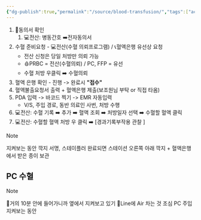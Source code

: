 ```yaml
---
{"dg-publish":true,"permalink":"/source/blood-transfusion/","tags":["acting","source"],"created":"2025-09-14T11:27:14.000+09:00","updated":"2025-09-30T15:53:08.823+09:00"}
---
```


1. 📝동의서 확인
	1. 💻전산: 병동간호 ➡️전자동의서 
2. 수혈 준비요청 - 💻전산(수혈 의뢰프로그램) / 📞혈액은행 유선상 요청 
	- 전산 신청은 당일 처방만 의뢰 가능
	- 🩸PRBC = 전산(수혈의뢰) / PC, FFP = 유선
	- 수혈 처방 우클릭 ➡️ 수혈의뢰 
3. 혈액 은행 확인 - 진행 -> 완료시 **"접수"**
4. 혈액불출요청서 출력  + 혈액은행 제출(보조원님 부탁 or 직접 타옴)
5. PDA 입력 -> 바코드 찍기 -> EMR 자동입력
	- V/S, 주입 경로, 동반 의료인 사번, 처방 수행 
6. 💻전산: 수혈 기록 ➡️ 추가 ➡️ 혈액 조회 ➡️ 처방일자 선택 ➡️ 수혈할 혈액 클릭 
7. 💻전산: 수혈할 혈액 처방 우 클릭 ➡️ [경과기록부작용 관찰 ]
>[!NOTE]
> 지켜보는 동안 깍지 서명, 스테이플러
> 완료되면 스테이션 오른쪽 아래 깍지 + 혈액은행에서 받은 종이 보관


## PC 수혈
>[!NOTE]
> 🚨거의 10분 안에 들어가니까 옆에서 지켜보고 있기
> 🚨Line에 Air 차는 것 조심
> PC 주입 지켜보는 동안 